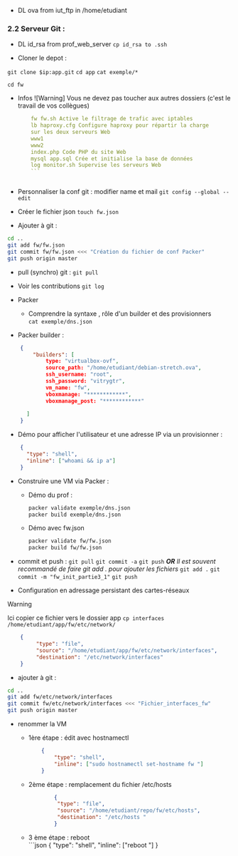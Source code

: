 

- DL ova from iut_ftp in /home/etudiant
### 2.2 Serveur Git :
- DL id_rsa from prof_web_server
`cp id_rsa to .ssh`

- Cloner le depot :

`git clone $ip:app.git`
`cd app`
`cat exemple/*`

`cd fw`

- Infos ![Warning] Vous ne devez pas toucher aux autres dossiers (c'est le travail de vos collègues) 
    ```yaml
        fw fw.sh Active le filtrage de trafic avec iptables
        lb haproxy.cfg Configure haproxy pour répartir la charge 
        sur les deux serveurs Web
        www1
        www2
        index.php Code PHP du site Web
        mysql app.sql Crée et initialise la base de données
        log monitor.sh Supervise les serveurs Web
        ```



- Personnaliser la conf git : modifier name et mail
`git config --global --edit`

- Créer le fichier json
`touch fw.json`

- Ajouter à git :
```bash
cd ..
git add fw/fw.json
git commit fw/fw.json <<< "Création du fichier de conf Packer"
git push origin master
```

- pull (synchro) git :
`git pull`

- Voir les contributions 
`git log`

- Packer
    - Comprendre la syntaxe , rôle d'un builder et des provisionners  
`cat exemple/dns.json`  


- Packer builder :
```json
    {
        "builders": [
            type: "virtualbox-ovf",
            source_path: "/home/etudiant/debian-stretch.ova",
            ssh_username: "root",
            ssh_password: "vitrygtr",
            vm_name: "fw",
            vboxmanage: "************",
            vboxmanage_post: "************"
        
      ]
    }
```

- Démo pour afficher l'utilisateur et une adresse IP via un provisionner :
```json
    {
      "type": "shell",
      "inline": ["whoami && ip a"]
    }

```

- Construire une VM via Packer :
    - Démo du prof :
        ```bash
        packer validate exemple/dns.json
        packer build exemple/dns.json
        ```
    -  Démo avec fw.json

        ```bash
        packer validate fw/fw.json
        packer build fw/fw.json
        ```

- commit et push :
`git pull`
`git commit -a`
`git push`
***OR***
*Il est souvent recommandé de faire git add . pour ajouter les fichiers*
`git add .`
`git commit -m "fw_init_partie3_1"`
`git push`




- Configuration en adressage persistant des cartes-réseaux
> [!WARNING]
> Ici copier ce fichier vers le dossier app
`cp interfaces /home/etudiant/app/fw/etc/network/`

```json
    {
         "type": "file",
         "source": "/home/etudiant/app/fw/etc/network/interfaces",
         "destination": "/etc/network/interfaces"
    }
```

- ajouter à git :
```bash
cd ..
git add fw/etc/network/interfaces
git commit fw/etc/network/interfaces <<< "Fichier_interfaces_fw"
git push origin master
```

- renommer la VM
    - 1ère étape : édit avec hostnamectl
        ```json
            {
                "type": "shell",
                "inline": ["sudo hostnamectl set-hostname fw "]
            }
        ```

    - 2ème étape : remplacement du fichier /etc/hosts
        ```json
                {
                 "type": "file",
                 "source": "/home/etudiant/repo/fw/etc/hosts",
                 "destination": "/etc/hosts "
                }
        ```
    - 3 ème étape : reboot    
            ```json
            {
                "type": "shell",
                "inline": ["reboot "]
            }
        ```